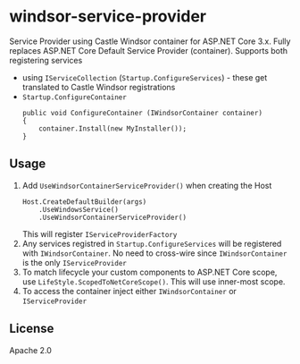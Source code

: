 # windsor-service-provider
Service Provider using Castle Windsor container for ASP.NET Core 3.x. Fully replaces ASP.NET Core Default Service Provider (container). Supports both registering services
* using `IServiceCollection` (`Startup.ConfigureServices`) - these get translated to Castle Windsor registrations
* `Startup.ConfigureContainer`
    ```
    public void ConfigureContainer (IWindsorContainer container)
    {
        container.Install(new MyInstaller());
    }
    ```

## Usage
1. Add `UseWindsorContainerServiceProvider()` when creating the Host
    ```
    Host.CreateDefaultBuilder(args)
        .UseWindowsService()
        .UseWindsorContainerServiceProvider()
    ```
    This will register `IServiceProviderFactory`
2. Any services registred in `Startup.ConfigureServices` will be registered with `IWindsorContainer`. No need to cross-wire since `IWindsorContainer` is the only `IServiceProvider`
3. To match lifecycle your custom components to ASP.NET Core scope, use `LifeStyle.ScopedToNetCoreScope()`. This will use inner-most scope.
4. To access the container inject either `IWindsorContainer` or `IServiceProvider`

## License
Apache 2.0